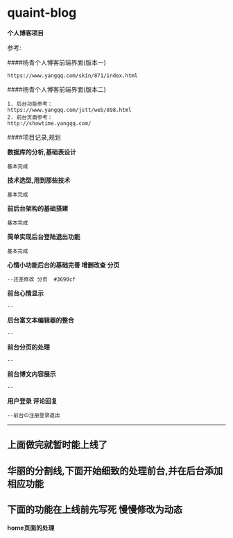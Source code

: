 # quaint-blog

**个人博客项目**

参考:

####杨青个人博客前端界面(版本一)

    https://www.yangqq.com/skin/871/index.html

####杨青个人博客前端界面(版本二)

    1. 后台功能参考：
    https://www.yangqq.com/jstt/web/898.html
    2. 前台页面参考：
    http://showtime.yangqq.com/
    


####项目记录,规划

**数据库的分析,基础表设计**

    基本完成

**技术选型,用到那些技术**

    基本完成

**前后台架构的基础搭建**

    基本完成

**简单实现后台登陆退出功能**

    基本完成
    
**心情小功能后台的基础完善 增删改查 分页**
    
    --还差修改 分页  #3690cf
    
**前台心情显示**
    
    --
    
**后台富文本编辑器的整合**
    
    --
    
**前台分页的处理**
    
    --
    
**前台博文内容展示**
    
    --
    
**用户登录 评论回复**
    
    --前台の注册登录退出
    
-------------------------------------- 
   上面做完就暂时能上线了
--------------------------------------
华丽的分割线,下面开始细致的处理前台,并在后台添加相应功能
--------------------------------------
   下面的功能在上线前先写死 慢慢修改为动态
--------------------------------------

**home页面的处理**